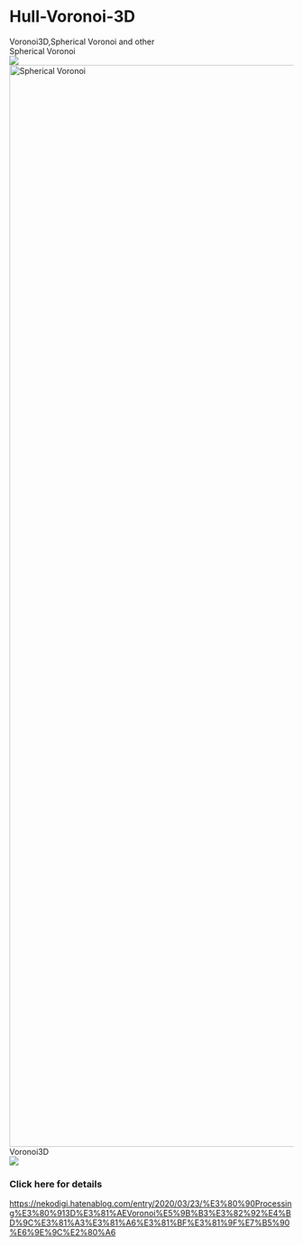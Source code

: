 # Hull-Voronoi-3D
Voronoi3D,Spherical Voronoi and other<br>
Spherical Voronoi<br>
[![](http://img.youtube.com/vi/rqN5j3UuIHo/0.jpg)](http://www.youtube.com/watch?v=rqN5j3UuIHo "")<br>
<img width="1920" alt="Spherical Voronoi" src="https://user-images.githubusercontent.com/38092328/77707633-122a4c80-7009-11ea-90db-338c928fa6c5.png">
Voronoi3D<br>
[![](http://img.youtube.com/vi/ZDhQI7gVvS8/0.jpg)](http://www.youtube.com/watch?v=ZDhQI7gVvS8 "")<br>
### Click here for details
https://nekodigi.hatenablog.com/entry/2020/03/23/%E3%80%90Processing%E3%80%913D%E3%81%AEVoronoi%E5%9B%B3%E3%82%92%E4%BD%9C%E3%81%A3%E3%81%A6%E3%81%BF%E3%81%9F%E7%B5%90%E6%9E%9C%E2%80%A6
